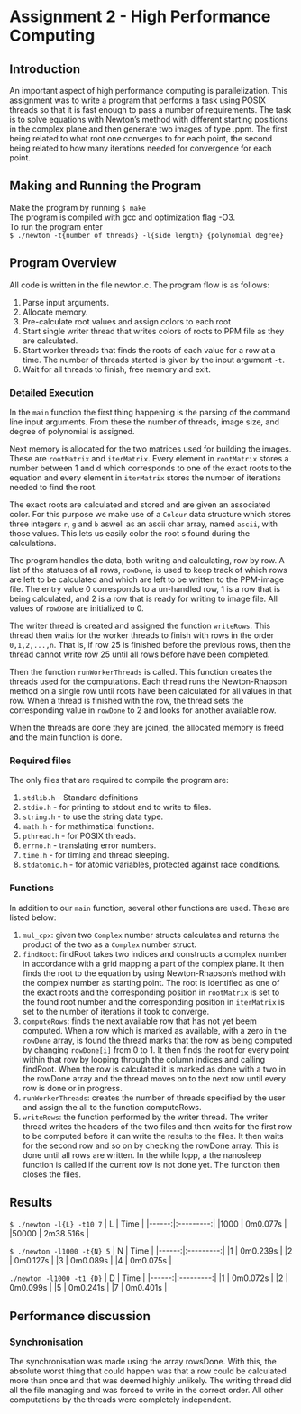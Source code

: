 # Assignment 2 - High Performance Computing

## Introduction 
An important aspect of high performance computing is parallelization.  This assignment was to write a program that performs a task using POSIX threads so that it is fast enough to pass a number of requirements. 
The task is to solve equations with Newton’s method with different starting positions in the complex plane and then generate two images of type .ppm. The first being related to what root one converges to for each point, the second being related to how many iterations needed for convergence for each point. 

## Making and Running the Program

Make the program by running 
`$ make`  
The program is compiled with gcc and optimization flag -O3.  
To run the program enter  
`$ ./newton -t{number of threads} -l{side length} {polynomial degree}`  

## Program Overview
All code is written in the file newton.c. The program flow is as follows:

1. Parse input arguments. 
2. Allocate memory.
3. Pre-calculate root values and assign colors to each root
4. Start single writer thread that writes colors of roots to PPM file as they are calculated.
5. Start worker threads that finds the roots of each value for a row at a time. The number of threads started is given by the input argument `-t`.
6. Wait for all threads to finish, free memory and exit.


### Detailed Execution
In the `main` function the first thing happening is the parsing of the command line input arguments. From these the number of threads, image size, and degree of polynomial is assigned.

Next memory is allocated for the two matrices used for building the images. These are `rootMatrix` and `iterMatrix`. Every element in `rootMatrix` stores a number between 1 and d which corresponds to one of the exact roots to the equation and every element in `iterMatrix` stores the number of iterations needed to find the root. 

The exact roots are calculated and stored and are given an associated color. For this purpose we make use of a `Colour` data structure which stores three integers `r`, `g` and `b` aswell as an ascii char array, named `ascii`, with those values. This lets us easily color the root s found during the calculations.

The program handles the data, both writing and calculating, row by row. A list of the statuses of all rows, `rowDone`, is used to keep track of which rows are left to be calculated and which are left to be written to the PPM-image file. The entry value 0 corresponds to a un-handled row, 1 is a row that is being calculated, and 2 is a row that is ready for writing to image file. All values of `rowDone` are initialized to 0.

The writer thread is created and assigned the function `writeRows`. This thread then waits for the worker threads to finish with rows in the order `0,1,2,...,n`. That is, if row 25 is finished before the previous rows, then the thread cannot write row 25 until all rows before have been completed. 

Then the function `runWorkerThreads` is called. This function creates the threads used for the computations. Each thread runs the Newton-Rhapson method on a single row until roots have been calculated for all values in that row. When a thread is finished with the row, the thread sets the corresponding value in `rowDone` to 2 and looks for another available row.

When the threads are done they are joined, the allocated memory is freed and the main function is done. 

### Required files
The only files that are required to compile the program are:
 
 1. `stdlib.h` - Standard definitions
 2. `stdio.h` - for printing to stdout and to write to files.
 3. `string.h` - to use the string data type.
 4. `math.h` - for mathimatical functions.
 5. `pthread.h` - for POSIX threads.
 6. `errno.h` - translating error numbers.
 7. `time.h` - for timing and thread sleeping.
 8. `stdatomic.h` - for atomic variables, protected against race conditions.

### Functions

In addition to our `main` function, several other functions are used. These are listed below:

1. `mul_cpx`: given two `Complex` number structs calculates and returns the product of the two as a `Complex` number struct.
2. `findRoot`: findRoot takes two indices and constructs a complex number in accordance with a grid mapping a part of the complex plane. It then finds the root to the equation by using Newton-Rhapson’s method with the complex number as starting point. The root is identified as one of the exact roots and the corresponding position in `rootMatrix` is set to the found root number and the corresponding position in `iterMatrix` is set to the number of iterations it took to converge. 
3. `computeRows`: finds the next available row that has not yet beem computed. When a row which is marked as available, with a zero in the `rowDone` array, is found the thread marks that the row as being computed by changing `rowDone[i]` from 0 to 1. It then finds the root for every point within that row by looping  through the column indices and calling findRoot. When the row is calculated it is marked as done with a two in the rowDone array and the thread moves on to the next row until every row is done or in progress.
4. `runWorkerThreads`: creates the number of threads specified by the user and assign the all to the function computeRows.
5. `writeRows`: the function performed by the writer thread. The writer thread writes the headers of the two files and then waits for the first row to be computed before it can write the results to the files. It then waits for the second row and so on by checking the rowDone array. This is done until all rows are written. In the while lopp, a the nanosleep function is called if the current row is not done yet. The function then closes the files. 

## Results
`$ ./newton -l{L} -t10 7`
| L     |  Time     |
|------:|:---------:|
|1000   | 0m0.077s  |
|50000  | 2m38.516s |

`$ ./newton -l1000 -t{N} 5`
| N     |  Time     |
|------:|:---------:|
|1      | 0m0.239s  |
|2      | 0m0.127s  |
|3      | 0m0.089s  |
|4      | 0m0.075s  |

`./newton -l1000 -t1 {D}`
| D     |  Time     |
|------:|:---------:|
|1      | 0m0.072s  | 
|2      | 0m0.099s  |
|5      | 0m0.241s  |
|7      | 0m0.401s  |

## Performance discussion

### Synchronisation 
The synchronisation was made using the array rowsDone. With this, the absolute worst thing that could happen was that a row could be calculated more than once and that was deemed highly unlikely. The writing thread did all the file managing and was forced to write in the correct order. All other computations by the threads were completely independent.
